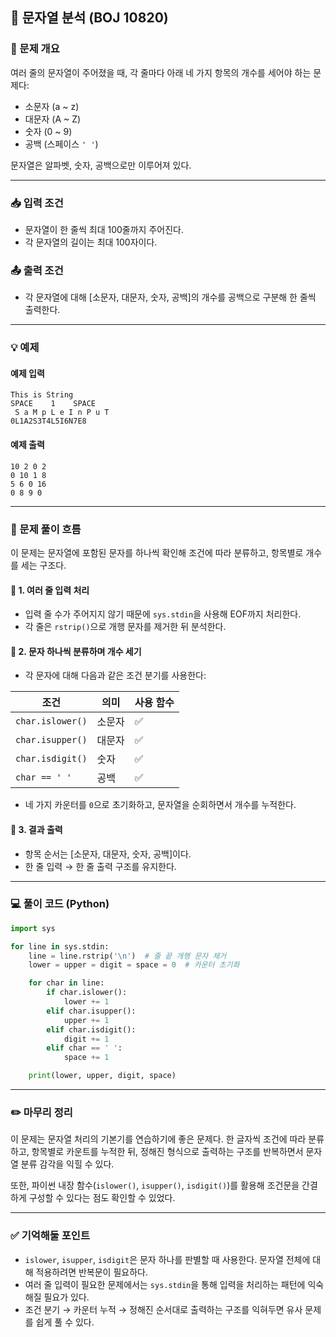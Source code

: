 ## 🧮 문자열 분석 (BOJ 10820)

### 📌 문제 개요

여러 줄의 문자열이 주어졌을 때, 각 줄마다 아래 네 가지 항목의 개수를 세어야 하는 문제다:

- 소문자 (a ~ z)
- 대문자 (A ~ Z)
- 숫자 (0 ~ 9)
- 공백 (스페이스 `' '`)

문자열은 알파벳, 숫자, 공백으로만 이루어져 있다.

---

### 📥 입력 조건
- 문자열이 한 줄씩 최대 100줄까지 주어진다.
- 각 문자열의 길이는 최대 100자이다.

### 📤 출력 조건
- 각 문자열에 대해 [소문자, 대문자, 숫자, 공백]의 개수를 공백으로 구분해 한 줄씩 출력한다.

---

### 💡 예제

#### 예제 입력
```
This is String
SPACE    1    SPACE
 S a M p L e I n P u T     
0L1A2S3T4L5I6N7E8
```

#### 예제 출력
```
10 2 0 2
0 10 1 8
5 6 0 16
0 8 9 0
```

---

### 🧠 문제 풀이 흐름

이 문제는 문자열에 포함된 문자를 하나씩 확인해 조건에 따라 분류하고, 항목별로 개수를 세는 구조다.

#### 🔹 1. 여러 줄 입력 처리
- 입력 줄 수가 주어지지 않기 때문에 `sys.stdin`을 사용해 EOF까지 처리한다.
- 각 줄은 `rstrip()`으로 개행 문자를 제거한 뒤 분석한다.

#### 🔹 2. 문자 하나씩 분류하며 개수 세기
- 각 문자에 대해 다음과 같은 조건 분기를 사용한다:

| 조건 | 의미 | 사용 함수 |
|------|------|------------|
| `char.islower()` | 소문자 | ✅ |
| `char.isupper()` | 대문자 | ✅ |
| `char.isdigit()` | 숫자 | ✅ |
| `char == ' '`     | 공백 | ✅ |

- 네 가지 카운터를 `0`으로 초기화하고, 문자열을 순회하면서 개수를 누적한다.

#### 🔹 3. 결과 출력
- 항목 순서는 [소문자, 대문자, 숫자, 공백]이다.
- 한 줄 입력 → 한 줄 출력 구조를 유지한다.

---

### 💻 풀이 코드 (Python)

```python
import sys

for line in sys.stdin:
    line = line.rstrip('\n')  # 줄 끝 개행 문자 제거
    lower = upper = digit = space = 0  # 카운터 초기화

    for char in line:
        if char.islower():
            lower += 1
        elif char.isupper():
            upper += 1
        elif char.isdigit():
            digit += 1
        elif char == ' ':
            space += 1

    print(lower, upper, digit, space)
```

---

### ✏️ 마무리 정리

이 문제는 문자열 처리의 기본기를 연습하기에 좋은 문제다. 
한 글자씩 조건에 따라 분류하고, 항목별로 카운트를 누적한 뒤, 정해진 형식으로 출력하는 구조를 반복하면서 문자열 분류 감각을 익힐 수 있다.

또한, 파이썬 내장 함수(`islower()`, `isupper()`, `isdigit()`)를 활용해 조건문을 간결하게 구성할 수 있다는 점도 확인할 수 있었다.

---

### ✅ 기억해둘 포인트
- `islower`, `isupper`, `isdigit`은 문자 하나를 판별할 때 사용한다. 문자열 전체에 대해 적용하려면 반복문이 필요하다.
- 여러 줄 입력이 필요한 문제에서는 `sys.stdin`을 통해 입력을 처리하는 패턴에 익숙해질 필요가 있다.
- 조건 분기 → 카운터 누적 → 정해진 순서대로 출력하는 구조를 익혀두면 유사 문제를 쉽게 풀 수 있다.

